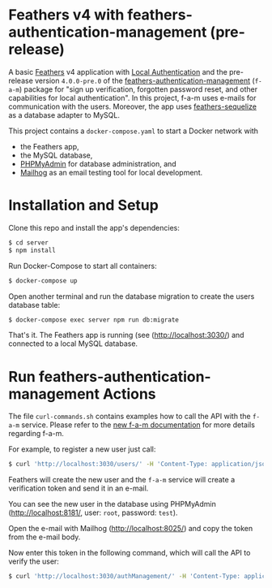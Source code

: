 # Feathers v4 with feathers-authentication-management (pre-release)

A basic [Feathers](https://feathersjs.com/) v4 application with [Local Authentication](https://docs.feathersjs.com/api/authentication/local.html) and the pre-release version `4.0.0-pre.0` of the [feathers-authentication-management](https://github.com/feathersjs-ecosystem/feathers-authentication-management) (`f-a-m`) package for "sign up verification, forgotten password reset, and other capabilities for local authentication". In this project, f-a-m uses e-mails for communication with the users. Moreover, the app uses [feathers-sequelize](https://github.com/feathersjs-ecosystem/feathers-sequelize) as a database adapter to MySQL.

This project contains a `docker-compose.yaml` to start a Docker network with

- the Feathers app,
- the MySQL database,
- [PHPMyAdmin](https://www.phpmyadmin.net/) for database administration, and
- [Mailhog](https://github.com/mailhog/MailHog) as an email testing tool for local development.

# Installation and Setup

Clone this repo and install the app's dependencies:

```bash
$ cd server
$ npm install
```

Run Docker-Compose to start all containers:

```bash
$ docker-compose up
```

Open another terminal and run the database migration to create the users database table:

```bash
$ docker-compose exec server npm run db:migrate
```

That's it. The Feathers app is running (see ([http://localhost:3030/](http://localhost:3030/)) and connected to a local MySQL database.

# Run feathers-authentication-management Actions

The file `curl-commands.sh` contains examples how to call the API with the `f-a-m` service. Please refer to the [new f-a-m documentation](https://feathers-a-m.netlify.app/) for more details regarding f-a-m.

For example, to register a new user just call:

```bash
$ curl 'http://localhost:3030/users/' -H 'Content-Type: application/json' --data-binary '{ "email": "user@example.com", "password": "secret" }'
```

Feathers will create the new user and the `f-a-m` service will create a verification token and send it in an e-mail.

You can see the new user in the database using PHPMyAdmin ([http://localhost:8181/](http://localhost:8181/), user: `root`, password: `test`).

Open the e-mail with Mailhog ([http://localhost:8025/](http://localhost:8025/)) and copy the token from the e-mail body.

Now enter this token in the following command, which will call the API to verify the user:

```bash
$ curl 'http://localhost:3030/authManagement/' -H 'Content-Type: application/json' --data-binary '{ "action": "verifySignupLong", "value": "[enter token from e-mail]" }'
```
